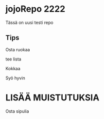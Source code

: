 # jojoRepo 2222

Tässä on uusi testi repo

## Tips

Osta ruokaa

tee lista

Kokkaa

Syö hyvin

# LISÄÄ MUISTUTUKSIA

Osta sipulia
